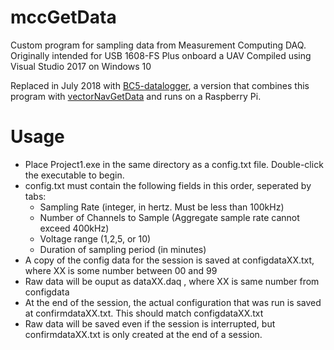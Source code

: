# mccGetData
Custom program for sampling data from Measurement Computing DAQ. Originally intended for USB 1608-FS Plus onboard a UAV
Compiled using Visual Studio 2017 on Windows 10

Replaced in July 2018 with [BC5-datalogger](https://github.com/ukyuav/BC5-datalogger/), a version that combines this program with [vectorNavGetData](https://github.com/ukyuav/vectorNavGetData) and runs on a Raspberry Pi.

# Usage

- Place Project1.exe in the same directory as a config.txt file. Double-click the executable to begin.
- config.txt must contain the following fields in this order, seperated by tabs:
	- Sampling Rate (integer, in hertz. Must be less than 100kHz)
	- Number of Channels to Sample (Aggregate sample rate cannot exceed 400kHz)
	- Voltage range (1,2,5, or 10)
	- Duration of sampling period (in minutes)
- A copy of the config data for the session is saved at configdataXX.txt, where XX is some number between 00 and 99
- Raw data will be ouput as dataXX.daq , where XX is same number from configdata
- At the end of the session, the actual configuration that was run is saved at confirmdataXX.txt. This should match configdataXX.txt
- Raw data will be saved even if the session is interrupted, but confirmdataXX.txt is only created at the end of a session.
